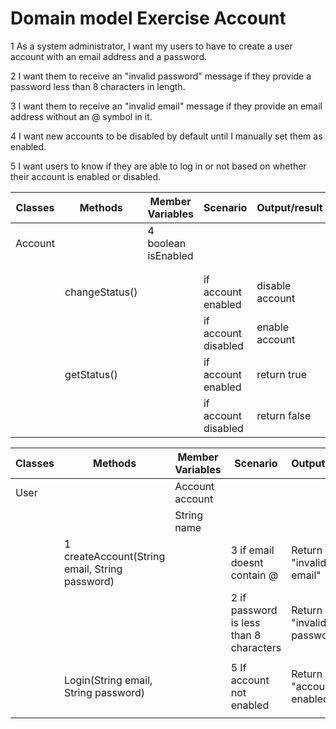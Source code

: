 # Domain model Exercise Account 

1 As a system administrator,
I want my users to have to create a user account with an email address and a password.

2 I want them to receive an "invalid password" message if they provide a
password less than 8 characters in length.

3 I want them to receive an "invalid email" message if they provide an email
address without an @ symbol in it.

4 I want new accounts to be disabled by default until I manually set them as enabled.

5 I want users to know if they are able to log in or not based on whether their
account is enabled or disabled.

| Classes | Methods        | Member Variables    | Scenario            | Output/result   |
|---------|----------------|---------------------|---------------------|-----------------|
| Account |                | 4 boolean isEnabled |                     |                 |
|         |                |                     |                     |                 |
|         |                |                     |                     |                 |
|         | changeStatus() |                     | if account enabled  | disable account |
|         |                |                     | if account disabled | enable account  |
|         | getStatus()    |                     | if account enabled  | return true     |
|         |                |                     | if account disabled | return false    |


| Classes | Methods                                        | Member Variables | Scenario                                | Output/result                 |
|---------|------------------------------------------------|------------------|-----------------------------------------|-------------------------------|
| User    |                                                | Account account  |                                         |                               |
|         |                                                | String name      |                                         |                               |
|         | 1 createAccount(String email, String password) |                  | 3 if email doesnt contain @             | Return "invalid email"        |
|         |                                                |                  | 2 if password is less than 8 characters | Return "invalid password"     |
|         |                                                |                  |                                         |                               |
|         | Login(String email, String password)           |                  | 5 If account not enabled                | Return "account not enabled"  |
|         |                                                |                  |                                         |                               |
         


